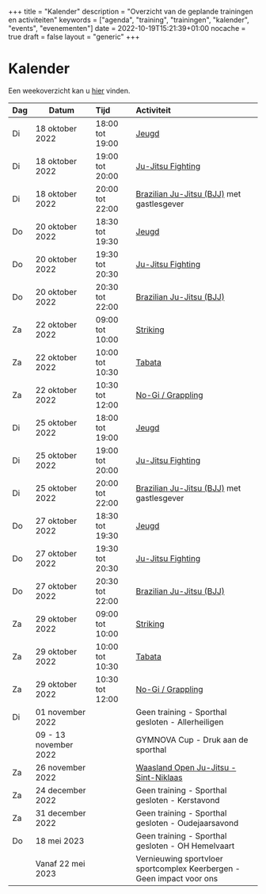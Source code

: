 +++
title = "Kalender"
description = "Overzicht van de geplande trainingen en activiteiten"
keywords = ["agenda", "training", "trainingen", "kalender", "events", "evenementen"]
date = 2022-10-19T15:21:39+01:00
nocache = true
draft = false
layout = "generic"
+++

# Kalender

Een weekoverzicht kan u [hier](/trainingen) vinden.
    
| Dag | Datum                 | Tijd            | Activiteit                                                                                                                                                    |
|-----|-----------------------|:----------------|:--------------------------------------------------------------------------------------------------------------------------------------------------------------|
| Di  | 18 oktober 2022       | 18:00 tot 19:00 | [Jeugd](/jeugd)                                                                                                                                               |                        
| Di  | 18 oktober 2022       | 19:00 tot 20:00 | [Ju-Jitsu Fighting](/fighting)                                                                                                                                |                        
| Di  | 18 oktober 2022       | 20:00 tot 22:00 | [Brazilian Ju-Jitsu (BJJ)](/bjj) met gastlesgever                                                                                                             |                          
| Do  | 20 oktober 2022       | 18:30 tot 19:30 | [Jeugd](/jeugd)                                                                                                                                               |
| Do  | 20 oktober 2022       | 19:30 tot 20:30 | [Ju-Jitsu Fighting](/fighting)                                                                                                                                |                        
| Do  | 20 oktober 2022       | 20:30 tot 22:00 | [Brazilian Ju-Jitsu (BJJ)](/bjj)                                                                                                                              |
| Za  | 22 oktober 2022       | 09:00 tot 10:00 | [Striking](/striking)                                                                                                                                         |             
| Za  | 22 oktober 2022       | 10:00 tot 10:30 | [Tabata](/tabata)                                                                                                                                             |                           
| Za  | 22 oktober 2022       | 10:30 tot 12:00 | [No-Gi / Grappling](/grappling)                                                                                                                               |
| Di  | 25 oktober 2022       | 18:00 tot 19:00 | [Jeugd](/jeugd)                                                                                                                                               |                        
| Di  | 25 oktober 2022       | 19:00 tot 20:00 | [Ju-Jitsu Fighting](/fighting)                                                                                                                                |                        
| Di  | 25 oktober 2022       | 20:00 tot 22:00 | [Brazilian Ju-Jitsu (BJJ)](/bjj) met gastlesgever                                                                                                             |                          
| Do  | 27 oktober 2022       | 18:30 tot 19:30 | [Jeugd](/jeugd)                                                                                                                                               |
| Do  | 27 oktober 2022       | 19:30 tot 20:30 | [Ju-Jitsu Fighting](/fighting)                                                                                                                                |                        
| Do  | 27 oktober 2022       | 20:30 tot 22:00 | [Brazilian Ju-Jitsu (BJJ)](/bjj)                                                                                                                              |
| Za  | 29 oktober 2022       | 09:00 tot 10:00 | [Striking](/striking)                                                                                                                                         |             
| Za  | 29 oktober 2022       | 10:00 tot 10:30 | [Tabata](/tabata)                                                                                                                                             |                           
| Za  | 29 oktober 2022       | 10:30 tot 12:00 | [No-Gi / Grappling](/grappling)                                                                                                                               |
| Di  | 01 november 2022      |                 | Geen training - Sporthal gesloten -	Allerheiligen                                                                                                             |
|     | 09 - 13 november 2022 |                 | GYMNOVA Cup - Druk aan de sporthal                                                                                                                            |
| Za  | 26 november 2022      |                 | [Waasland Open Ju-Jitsu - Sint-Niklaas](https://www.sportdata.org/ju-jitsu/set-online/veranstaltung_info_main.php?active_menu=calendar&vernr=372#a_eventhead) |
| Za  | 24 december 2022      |                 | Geen training - Sporthal gesloten - Kerstavond                                                                                                                |
| Za  | 31 december 2022      |                 | Geen training - Sporthal gesloten - Oudejaarsavond                                                                                                            |
| Do  | 18 mei 2023           |                 | Geen training - Sporthal gesloten - OH Hemelvaart                                                                                                             |
|     | Vanaf 22 mei 2023     |                 | Vernieuwing sportvloer sportcomplex Keerbergen - Geen impact voor ons                                                                                         |